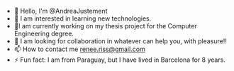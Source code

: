 - 👋 Hello, I'm @AndreaJustement
- 👀 I am interested in learning new technologies. 
- 🌱I am currently working on my thesis project for the Computer Engineering degree.
- 💞️ I am looking for collaboration in whatever can help you, with pleasure!!
- 📫 How to contact me renee.riss@gmail.com
- ⚡ Fun fact: I am from Paraguay, but I have lived in Barcelona for 8 years.

<!---
### Social(Tech) Profiles 
 <p align='left'><a href="https://linkedin.com/in/guimrobert" target="_blank"><img height="40" width="40" src="https://upload.wikimedia.org/wikipedia/commons/thumb/8/81/LinkedIn_icon.svg/2048px-LinkedIn_icon.svg.png" /></a>&nbsp;&nbsp;&nbsp;&nbsp;&nbsp;&nbsp;</p> 

 
 ---


 ### Programming Languages 
 <p align='left'><a><a href="https://www.python.org/" target="_blank"><img height="50" width="50" src="https://raw.githubusercontent.com/devicons/devicon/master/icons/python/python-original.svg" /></a>&nbsp;&nbsp;&nbsp;&nbsp;&nbsp;&nbsp;<a><a href="https://jupyter.org/" target="_blank"><img height="50" width="50" src="https://upload.wikimedia.org/wikipedia/commons/3/38/Jupyter_logo.svg" /></a>&nbsp;&nbsp;&nbsp;&nbsp;&nbsp;&nbsp;</p>


 ---


 ### AI/ML 
 <p align='left'><a><a href="https://scikit-learn.org/stable/" target="_blank"><img height="50" width="50" src="https://upload.wikimedia.org/wikipedia/commons/0/05/Scikit_learn_logo_small.svg" /></a>&nbsp;&nbsp;&nbsp;&nbsp;&nbsp;&nbsp;<a><a href="https://www.tensorflow.org/" target="_blank"><img height="50" width="50" src="https://upload.wikimedia.org/wikipedia/commons/2/2d/Tensorflow_logo.svg" /></a>&nbsp;&nbsp;&nbsp;&nbsp;&nbsp;&nbsp;<a><a href="https://numpy.org/" target="_blank"><img height="50" width="50" src="https://cdn.worldvectorlogo.com/logos/numpy-1.svg" /></a>&nbsp;&nbsp;&nbsp;&nbsp;&nbsp;&nbsp;<a><a href="https://pandas.pydata.org/about/" target="_blank"><img height="50" width="50" src="https://pandas.pydata.org/static/img/pandas_mark.svg" /></p>
 

 ---


 ### Data Analysis
 <p align='left'><a><a href="https://www.microsoft.com/es-es/power-platform/products/power-bi" target="_blank"><img height="45" width="45" src="https://upload.wikimedia.org/wikipedia/commons/c/cf/New_Power_BI_Logo.svg" /></a>&nbsp;&nbsp;&nbsp;&nbsp;&nbsp;&nbsp;<a><a href="https://matplotlib.org/" target="_blank"><img height="45" width="45" src="https://upload.wikimedia.org/wikipedia/commons/8/84/Matplotlib_icon.svg" /></a>&nbsp;&nbsp;&nbsp;&nbsp;&nbsp;&nbsp;<a><a href="https://seaborn.pydata.org/" target="_blank"><img height="50" width="50" src="https://seaborn.pydata.org/_images/logo-mark-lightbg.svg" /></a>&nbsp;&nbsp;&nbsp;&nbsp;&nbsp;&nbsp;</p>
 

 ---


 ### Database 
 <p align='left'><a href="https://www.mongodb.com/" target="_blank"><img height="45" width="45" src="https://raw.githubusercontent.com/devicons/devicon/master/icons/mongodb/mongodb-original-wordmark.svg" /></a>&nbsp;&nbsp;&nbsp;&nbsp;&nbsp;&nbsp;<a><a href="https://www.postgresql.org/" target="_blank"><img height="45" width="45" src="https://raw.githubusercontent.com/devicons/devicon/master/icons/postgresql/postgresql-original-wordmark.svg" /></a>&nbsp;&nbsp;&nbsp;&nbsp;&nbsp;&nbsp;<a><a href="https://www.scala-lang.org/" target="_blank"><img height="45" width="45" src="https://www.svgrepo.com/show/354313/scala.svg" /></a>&nbsp;&nbsp;&nbsp;&nbsp;&nbsp;&nbsp;<a><a href="https://spark.apache.org/" target="_blank"><img height="45" width="45" src="https://upload.wikimedia.org/wikipedia/commons/f/f3/Apache_Spark_logo.svg" /></a>&nbsp;&nbsp;&nbsp;&nbsp;&nbsp;&nbsp;<a><a href="https://www.databricks.com/" target="_blank"><img height="45" width="45" src="https://asset.brandfetch.io/idSUrLOWbH/idQeSz8UHv.svg" /></a>&nbsp;&nbsp;&nbsp;&nbsp;&nbsp;&nbsp;</p>
 
 ---
--->
